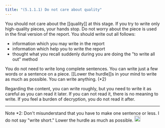 ```yaml
---
title: "(5.1.1.1) Do not care about quality"
---
```


You should not care about the [[quality]] at this stage. If you try to write only high-quality pieces, your hands stop.
Do not worry about the piece is used in the final version of the report. You should write out all follows:

- information which you may write in the report
- information which help you to write the report
- thought what you recall suddenly during you are doing the "to write all out" method

You do not need to write long complete sentences. You can write just a few words or a sentence on a piece. [[Lower the hurdle]]s in your mind to write as much as possible. You can write anything. (*2)

Regarding the content, you can write roughly, but you need to write it as careful as you can read it later. If you can not read it, there is no meaning to write. If you feel a burden of decryption, you do not read it after.

---

Note *2: Don't misunderstand that you have to make one sentence or less. I do not say "write short." Lower the hurdle as much as possible.
<img src='https://scrapbox.io/api/pages/nishio-en/en/icon' alt='en.icon' height="19.5"/>